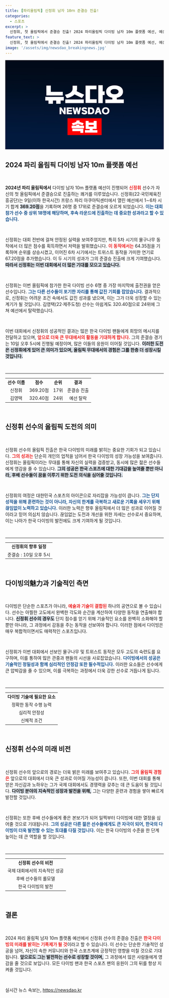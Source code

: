 ```yaml
---
title: [파리올림픽] 신정휘 남자 10ｍ 준결승 진출!
categories:
  - 스포츠
excerpt: >
  신정휘, 첫 올림픽에서 준결승 진출! 2024 파리올림픽 다이빙 남자 10m 플랫폼 예선, 예상 외의 드라마 속에서 값진 성과를 거둔 그의 여정을 함께 응원하세요!
feature_text: >
  신정휘, 첫 올림픽에서 준결승 진출! 2024 파리올림픽 다이빙 남자 10m 플랫폼 예선, 예상 외의 드라마 속에서 값진 성과를 거둔 그의 여정을 함께 응원하세요!
image: '/assets/img/newsdao_breakingnews.jpg'
---
```


<p><img src="/assets/img/newsdao_breakingnews.jpg" alt="koreaapp 속보" /></p>

<h2 data-ke-size="size26">2024 파리 올림픽 다이빙 남자 10m 플랫폼 예선</h2>

<p data-ke-size="size16">&nbsp;</p>

<p><span style="font-weight:bold;">2024년 파리 올림픽에서</span> 다이빙 남자 10m 플랫폼 예선이 진행되어 <b><span style="color: #ee2323;">신정휘</span></b> 선수가 자신의 첫 올림픽에서 준결승으로 진출하는 쾌거를 이루었습니다. 신정휘(22·국민체육진흥공단)는 9일(이하 한국시간) 프랑스 파리 아쿠아틱센터에서 열린 예선에서 1∼6차 시기 합계 <b><span style="background-color: #21538527;">369.20점</span></b>을 기록하며 26명 중 17위로 준결승에 오르게 되었습니다. <b><span style="color: #1a5490;">이는 대회 참가 선수 중 상위 18명에 해당하며, 후속 라운드에 진출하는 데 중요한 성과라고 할 수 있습니다.</span></b></p>

<p data-ke-size="size16">&nbsp;</p>

<p>신정휘는 대회 전반에 걸쳐 안정된 실력을 보여주었지만, 특히 5차 시기의 물구나무 동작에서 더 많은 점수를 획득하면서 저력을 발휘했습니다. <b><span style="color: #ee2323;">이 동작에서는</span></b> 64.35점을 기록하며 순위를 상승시켰고, 이어진 6차 시기에서는 트위스트 동작을 가미한 연기로 67.20점을 추가했습니다. 이 두 시기의 성과가 그의 준결승 진출에 크게 기여했습니다. <b><span style="background-color: #21538527;">따라서 신정휘는 이번 대회에서 더 많은 기대를 모으고 있습니다.</span></b></p>

<p data-ke-size="size16">&nbsp;</p>

<p>신정휘는 이번 올림픽에 참가한 한국 다이빙 선수 6명 중 가장 마지막에 출전권을 얻은 선수입니다. <b><span style="color: #1a5490;">그는 다른 선수들이 포기한 자리를 통해 값진 기회를 잡았습니다.</span></b> 결과적으로, 신정휘는 어려운 조건 속에서도 값진 성과를 냈으며, 이는 그가 더욱 성장할 수 있는 계기가 될 것입니다. 김영택(22·제주도청) 선수는 아쉽게도 320.40점으로 24위에 그쳐 예선에서 탈락했습니다.</p>

<p data-ke-size="size16">&nbsp;</p>

<p>이번 대회에서 신정휘의 성공적인 결과는 많은 한국 다이빙 팬들에게 희망의 메시지를 전달하고 있으며, <b><span style="color: #ee2323;">앞으로 더욱 큰 무대에서의 활동을 기대하게 합니다.</span></b> 그의 준결승 경기는 10일 오후 5시에 진행될 예정이며, 많은 이들의 응원이 이어질 것입니다. <b><span style="background-color: #21538527;">이러한 도전은 신정휘에게 있어 큰 의미가 있으며, 올림픽 무대에서의 경험은 그를 한층 더 성장시킬 것입니다.</span></b></p>

<p data-ke-size="size16">&nbsp;</p>

<hr>

<table style="width: 100%; border-collapse: collapse;">
    <tbody>
        <tr>
            <td style="text-align: center; height: 17px;"><b>선수 이름</b></td>
            <td style="text-align: center; height: 17px;"><b>점수</b></td>
            <td style="text-align: center; height: 17px;"><b>순위</b></td>
            <td style="text-align: center; height: 17px;"><b>결과</b></td>
        </tr>
        <tr>
            <td style="text-align: center; height: 17px;">신정휘</td>
            <td style="text-align: center; height: 17px;">369.20점</td>
            <td style="text-align: center; height: 17px;">17위</td>
            <td style="text-align: center; height: 17px;">준결승 진출</td>
        </tr>
        <tr>
            <td style="text-align: center; height: 17px;">김영택</td>
            <td style="text-align: center; height: 17px;">320.40점</td>
            <td style="text-align: center; height: 17px;">24위</td>
            <td style="text-align: center; height: 17px;">예선 탈락</td>
        </tr>
    </tbody>
</table>

<p data-ke-size="size16">&nbsp;</p>

<h2 data-ke-size="size26">신정휘 선수의 올림픽 도전의 의미</h2>

<p data-ke-size="size16">&nbsp;</p>

<p>신정휘 선수의 올림픽 진출은 한국 다이빙의 미래를 밝히는 중요한 기회가 되고 있습니다. <b><span style="color: #ee2323;">그의 성과는</span></b> 단순히 개인의 업적을 넘어서 한국 다이빙의 성장 가능성을 보여줍니다. 신정휘는 올림픽이라는 무대를 통해 자신의 실력을 검증받고, 동시에 많은 젊은 선수들에게 영감을 줄 수 있습니다. <b><span style="background-color: #21538527;">그의 성공은 한국 스포츠에 대한 기대감을 높여줄 뿐만 아니라, 후배 선수들이 꿈을 이루기 위한 도전 의식을 심어줄 것입니다.</span></b></p>

<p data-ke-size="size16">&nbsp;</p>

<p>신정휘의 여정은 대한민국 스포츠의 아이콘으로 자리잡을 가능성이 큽니다. <b><span style="color: #1a5490;">그는 단지 성적을 위해 훈련하는 것이 아니라, 자신의 한계를 극복하고 새로운 기록을 세우기 위해 끊임없이 노력하고 있습니다.</span></b> 이러한 노력은 향후 올림픽에서 더 많은 성과로 이어질 것이라고 믿어 의심치 않습니다. 끊임없는 도전과 개선을 위한 자세는 선수로서 중요하며, 이는 나아가 한국 다이빙의 발전에도 크게 기여하게 될 것입니다.</p>

<p data-ke-size="size16">&nbsp;</p>

<hr>

<table style="width: 100%; border-collapse: collapse;">
    <tbody>
        <tr>
            <td style="text-align: center; height: 17px;"><b>신정휘의 향후 일정</b></td>
        </tr>
        <tr>
            <td style="text-align: center; height: 17px;">준결승 : 10일 오후 5시</td>
        </tr>
    </tbody>
</table>

<p data-ke-size="size16">&nbsp;</p>

<h2 data-ke-size="size26">다이빙의魅力과 기술적인 측면</h2>

<p data-ke-size="size16">&nbsp;</p>

<p>다이빙은 단순한 스포츠가 아니라, <b><span style="color: #ee2323;">예술과 기술이 결합된</span></b> 하나의 공연으로 볼 수 있습니다. 선수는 아찔한 고도에서 완벽한 각도와 순간을 계산하여 다양한 동작을 연출해야 합니다. <b><span style="background-color: #21538527;">신정휘 선수의 경우도</span></b> 단지 점수를 얻기 위해 기술적인 요소를 완벽히 소화해야 할 뿐만 아니라, 그 과정에서 감동을 주는 동작을 선보여야 합니다. 이러한 점에서 다이빙은 매우 복합적이면서도 매력적인 스포츠입니다.</p>

<p data-ke-size="size16">&nbsp;</p>

<p>신정휘가 이번 대회에서 선보인 물구나무 및 트위스트 동작은 모두 고도의 숙련도를 요구하며, 이를 통하여 많은 관중과 팬들의 시선을 사로잡았습니다. <b><span style="color: #1a5490;">다이빙에서의 성공은 기술적인 정밀성과 함께 심리적인 안정감 또한 필수적입니다.</span></b> 이러한 요소들은 선수에게 큰 압박감을 줄 수 있으며, 이를 극복하는 과정에서 더욱 강한 선수로 거듭나게 됩니다.</p>

<p data-ke-size="size16">&nbsp;</p>

<hr>

<table style="width: 100%; border-collapse: collapse;">
    <tbody>
        <tr>
            <td style="text-align: center; height: 17px;"><b>다이빙 기술에 필요한 요소</b></td>
        </tr>
        <tr>
            <td style="text-align: center; height: 17px;">정확한 동작 수행 능력</td>
        </tr>
        <tr>
            <td style="text-align: center; height: 17px;">심리적 안정성</td>
        </tr>
        <tr>
            <td style="text-align: center; height: 17px;">신체적 조건</td>
        </tr>
    </tbody>
</table>

<p data-ke-size="size16">&nbsp;</p>

<h2 data-ke-size="size26">신정휘 선수의 미래 비전</h2>

<p data-ke-size="size16">&nbsp;</p>

<p>신정휘 선수의 앞으로의 경로는 더욱 밝은 미래를 보여주고 있습니다. <b><span style="color: #ee2323;">그의 올림픽 경험은</span></b> 앞으로의 대회에서 더욱 큰 성과로 이어질 가능성이 큽니다. 또한, 이번 대회를 통해 얻은 자신감과 노하우는 그가 국제 대회에서도 경쟁력을 갖추는 데 큰 도움이 될 것입니다. <b><span style="background-color: #21538527;">다이빙 분야의 지속적인 성장과 발전을 위해,</span></b> 그는 다양한 훈련과 경험을 쌓아 빠르게 발전할 것입니다.</p>

<p data-ke-size="size16">&nbsp;</p>

<p>신정휘는 또한 후배 선수들에게 좋은 본보기가 되어 일찍부터 다이빙에 대한 열정을 심어줄 것으로 기대됩니다. <b><span style="color: #1a5490;">그의 성공은 다른 젊은 선수들에게도 큰 자극이 되어, 한국의 다이빙이 더욱 발전할 수 있는 토대를 다질 것입니다.</span></b> 이는 한국 다이빙의 수준을 한 단계 높이는 데 큰 역할을 할 것입니다. </p>

<p data-ke-size="size16">&nbsp;</p>

<hr>

<table style="width: 100%; border-collapse: collapse;">
    <tbody>
        <tr>
            <td style="text-align: center; height: 17px;"><b>신정휘 선수의 비전</b></td>
        </tr>
        <tr>
            <td style="text-align: center; height: 17px;">국제 대회에서의 지속적인 성공</td>
        </tr>
        <tr>
            <td style="text-align: center; height: 17px;">후배 선수들의 롤모델</td>
        </tr>
        <tr>
            <td style="text-align: center; height: 17px;">한국 다이빙의 발전</td>
        </tr>
    </tbody>
</table>

<p data-ke-size="size16">&nbsp;</p>

<h2 data-ke-size="size26">결론</h2>

<p data-ke-size="size16">&nbsp;</p>

<p>2024 파리 올림픽 남자 10m 플랫폼 예선에서 신정휘 선수의 준결승 진출은 <b><span style="color: #ee2323;">한국 다이빙의 미래를 밝히는 기폭제가 될 것</span></b>이라고 할 수 있습니다. 이 선수는 단순한 기술적인 성공을 넘어, 자신이 속한 커뮤니티와 한국 스포츠계에 긍정적인 영향을 미칠 것으로 기대됩니다. <b><span style="background-color: #21538527;">앞으로도 그는 발전하는 선수로 성장할 것이며,</span></b> 그 과정에서 많은 사람들에게 영감을 줄 것으로 보입니다. 모든 다이빙 팬과 한국 스포츠 팬의 응원이 그의 뒤를 항상 지켜줄 것입니다.</p>

<p data-ke-size="size16">&nbsp;</p>
실시간 뉴스 속보는, <a href="https://newsdao.kr" rel="dofollow">https://newsdao.kr</a>


